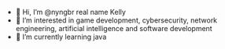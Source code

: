 - 👋 Hi, I’m @nyngbr real name Kelly
- 👀 I’m interested in game development, cybersecurity, network engineering, artificial intelligence and software development
- 🌱 I’m currently learning java

<!---
nyngbr/nyngbr is a ✨ special ✨ repository because its `README.md` (this file) appears on your GitHub profile.
You can click the Preview link to take a look at your changes.
--->
